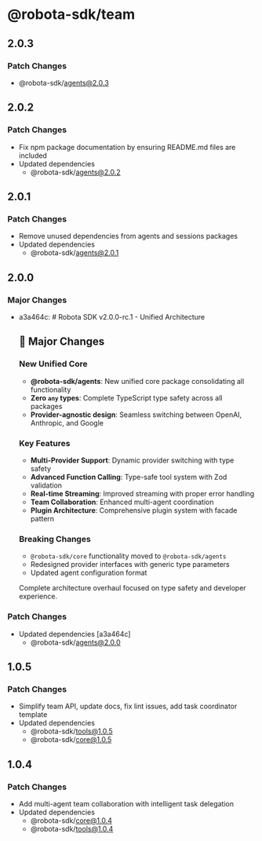 # @robota-sdk/team

## 2.0.3

### Patch Changes

- @robota-sdk/agents@2.0.3

## 2.0.2

### Patch Changes

- Fix npm package documentation by ensuring README.md files are included
- Updated dependencies
  - @robota-sdk/agents@2.0.2

## 2.0.1

### Patch Changes

- Remove unused dependencies from agents and sessions packages
- Updated dependencies
  - @robota-sdk/agents@2.0.1

## 2.0.0

### Major Changes

- a3a464c: # Robota SDK v2.0.0-rc.1 - Unified Architecture

  ## 🚀 Major Changes

  ### New Unified Core

  - **@robota-sdk/agents**: New unified core package consolidating all functionality
  - **Zero `any` types**: Complete TypeScript type safety across all packages
  - **Provider-agnostic design**: Seamless switching between OpenAI, Anthropic, and Google

  ### Key Features

  - **Multi-Provider Support**: Dynamic provider switching with type safety
  - **Advanced Function Calling**: Type-safe tool system with Zod validation
  - **Real-time Streaming**: Improved streaming with proper error handling
  - **Team Collaboration**: Enhanced multi-agent coordination
  - **Plugin Architecture**: Comprehensive plugin system with facade pattern

  ### Breaking Changes

  - `@robota-sdk/core` functionality moved to `@robota-sdk/agents`
  - Redesigned provider interfaces with generic type parameters
  - Updated agent configuration format

  Complete architecture overhaul focused on type safety and developer experience.

### Patch Changes

- Updated dependencies [a3a464c]
  - @robota-sdk/agents@2.0.0

## 1.0.5

### Patch Changes

- Simplify team API, update docs, fix lint issues, add task coordinator template
- Updated dependencies
  - @robota-sdk/tools@1.0.5
  - @robota-sdk/core@1.0.5

## 1.0.4

### Patch Changes

- Add multi-agent team collaboration with intelligent task delegation
- Updated dependencies
  - @robota-sdk/core@1.0.4
  - @robota-sdk/tools@1.0.4
